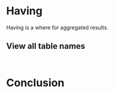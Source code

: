 # Having

Having is a where for aggregated results.

## View all table names

##

```sql

```

# Conclusion
